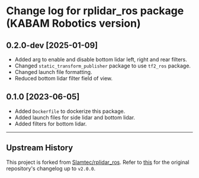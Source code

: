 # Change log for rplidar_ros package (KABAM Robotics version)

## 0.2.0-dev [2025-01-09]
- Added arg to enable and disable bottom lidar left, right and rear filters.
- Changed `static_transform_publisher` package to use `tf2_ros` package.
- Changed launch file formatting.
- Reduced bottom lidar filter field of view.

## 0.1.0 [2023-06-05]
- Added `Dockerfile` to dockerize this package.
- Added launch files for side lidar and bottom lidar.
- Added filters for bottom lidar.

---

## Upstream History

This project is forked from [Slamtec/rplidar_ros](https://github.com/Slamtec/rplidar_ros). Refer to [this](./CHANGELOG.rst) for the original repository's changelog up to `v2.0.0`.
